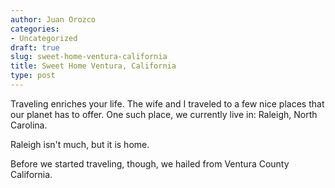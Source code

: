 ```yaml
---
author: Juan Orozco
categories:
- Uncategorized
draft: true
slug: sweet-home-ventura-california
title: Sweet Home Ventura, California
type: post
---
```


Traveling enriches your life. The wife and I traveled to a few nice places that our planet has to offer. One such place, we currently live in: Raleigh, North Carolina.

Raleigh isn't much, but it is home.

Before we started traveling, though, we hailed from Ventura County California.